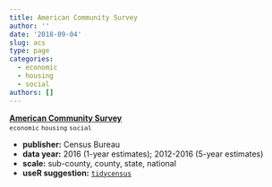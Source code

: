 ```yaml
---
title: American Community Survey
author: ''
date: '2018-09-04'
slug: acs
type: page
categories:
  - economic
  - housing
  - social
authors: []
---
```


[**American Community Survey**](https://data.census.gov/cedsci/search)  
<font size="2">`economic` `housing` `social`</font> 

* **publisher:** Census Bureau
* **data year:** 2016 (1-year estimates); 2012-2016 (5-year estimates)
* **scale:** sub-county, county, state, national
* **useR suggestion:** [`tidycensus`](https://cran.r-project.org/web/packages/tidycensus/index.html)